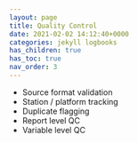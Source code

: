 ```yaml
---
layout: page
title: Quality Control
date: 2021-02-02 14:12:40+0000
categories: jekyll logbooks
has_children: true
has_toc: true
nav_order: 3
---
```

- Source format validation
- Station / platform tracking
- Duplicate flagging
- Report level QC
- Variable level QC
